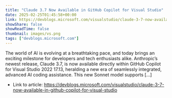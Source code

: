 ```yaml
---
title: "Claude 3.7 Now Available in GitHub Copilot for Visual Studio"
date: 2025-02-25T01:45:58+00:00
link: https://devblogs.microsoft.com/visualstudio/claude-3-7-now-available-in-github-copilot-for-visual-studio
showShare: false
showReadTime: false
thumbnail: images/vs.png
tags: ["devblogs.microsoft.com"]
---
```

The world of AI is evolving at a breathtaking pace, and today brings an exciting milestone for developers and tech enthusiasts alike. Anthropic’s newest release, Claude 3.7, is now available directly within GitHub Copilot for Visual Studio 2022 17.13, heralding a new era of seamlessly integrated, advanced AI coding assistance. This new Sonnet model supports […]

- Link to article: https://devblogs.microsoft.com/visualstudio/claude-3-7-now-available-in-github-copilot-for-visual-studio